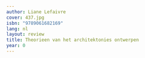 ```yaml
---
author: Liane Lefaivre
cover: 437.jpg
isbn: "9789061682169"
lang: nl
layout: review
title: Theorieen van het architektonies ontwerpen
year: 0
---
```

